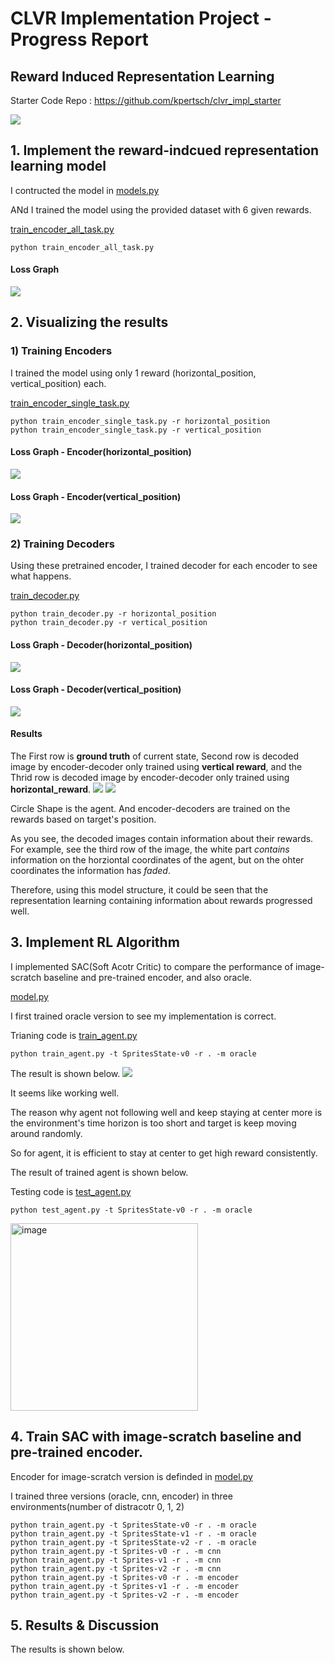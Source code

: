 # CLVR Implementation Project - Progress Report

## Reward Induced Representation Learning

Starter Code Repo : <https://github.com/kpertsch/clvr_impl_starter>

![](/Results/model.png)

## 1. Implement the reward-indcued representation learning model
I contructed the model in [models.py]()

ANd I trained the model using the provided dataset with 6 given rewards.


[train_encoder_all_task.py](https://github.com/jellyho/CLVR_Impl_RIRL/blob/8cd4db4101ef8b9c0694cba546f904e20a1daf6f/train_encoder_all_task.py#L1)

```
python train_encoder_all_task.py
```


#### Loss Graph
![](/Results/encoder/encoder%20pretraining.png)

## 2. Visualizing the results

### 1) Training Encoders
I trained the model using only 1 reward (horizontal_position, vertical_position) each.

[train_encoder_single_task.py](https://github.com/jellyho/CLVR_Impl_RIRL/blob/8cd4db4101ef8b9c0694cba546f904e20a1daf6f/train_encoder_single_task.py#L1)

```
python train_encoder_single_task.py -r horizontal_position
python train_encoder_single_task.py -r vertical_position
```

#### Loss Graph - Encoder(horizontal_position)
![](/Results/encoder/encoder_horizontal_position%20pretraining.png)

#### Loss Graph - Encoder(vertical_position)
![](/Results/encoder/encoder_vertical_position%20pretraining.png)

### 2) Training Decoders
Using these pretrained encoder, I trained decoder for each encoder to see what happens.

[train_decoder.py](https://github.com/jellyho/CLVR_Impl_RIRL/blob/8cd4db4101ef8b9c0694cba546f904e20a1daf6f/train_decoder.py#L1)

```
python train_decoder.py -r horizontal_position
python train_decoder.py -r vertical_position
```
#### Loss Graph - Decoder(horizontal_position)
![](/Results/decoder/decoder_horizontal_position%20pretraining.png)

#### Loss Graph - Decoder(vertical_position)
![](/Results/decoder/decoder_vertical_position%20pretraining.png)

#### Results
The First row is **ground truth** of current state, Second row is decoded image by encoder-decoder only trained using **vertical reward**, and the Thrid row is decoded image by encoder-decoder only trained using **horizontal_reward**.
![](/Results/encdec1.png)
![](/Results/encdec2.png)

Circle Shape is the agent. And encoder-decoders are trained on the rewards based on target's position.

As you see, the decoded images contain information about their rewards. For example, see the third row of the image, the white part *contains* information on the horziontal coordinates of the agent, but on the ohter coordinates the information has *faded*.

Therefore, using this model structure, it could be seen that the representation learning containing information about rewards progressed well.

## 3. Implement RL Algorithm

I implemented SAC(Soft Acotr Critic) to compare the performance of image-scratch baseline and pre-trained encoder, and also oracle.

[model.py]()

I first trained oracle version to see my implementation is correct.

Trianing code is [train_agent.py]()

```
python train_agent.py -t SpritesState-v0 -r . -m oracle
```

The result is shown below.
![](./Training_Results_oracle.png)

It seems like working well. 

The reason why agent not following well and keep staying at center more is the environment's time horizon is too short and target is keep moving around randomly. 

So for agent, it is efficient to stay at center to get high reward consistently.

The result of trained agent is shown below.

Testing code is [test_agent.py]()

```
python test_agent.py -t SpritesState-v0 -r . -m oracle
```

<img src="./oracle.gif" alt="image" width="300" height="auto">

## 4. Train SAC with image-scratch baseline and pre-trained encoder.

Encoder for image-scratch version is definded in [model.py]()

I trained three versions (oracle, cnn, encoder) in three environments(number of distracotr 0, 1, 2)

```
python train_agent.py -t SpritesState-v0 -r . -m oracle
python train_agent.py -t SpritesState-v1 -r . -m oracle
python train_agent.py -t SpritesState-v2 -r . -m oracle
python train_agent.py -t Sprites-v0 -r . -m cnn
python train_agent.py -t Sprites-v1 -r . -m cnn
python train_agent.py -t Sprites-v2 -r . -m cnn
python train_agent.py -t Sprites-v0 -r . -m encoder
python train_agent.py -t Sprites-v1 -r . -m encoder
python train_agent.py -t Sprites-v2 -r . -m encoder
```

## 5. Results & Discussion

The results is shown below.